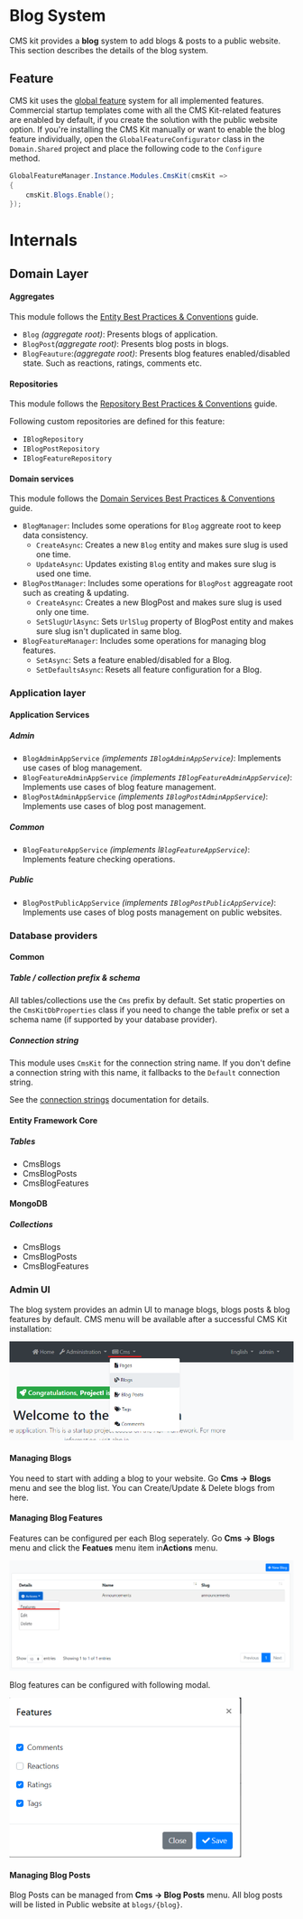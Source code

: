 # Blog System

CMS kit provides a **blog** system to add blogs & posts to a public website. This section describes the details of the blog system.

## Feature

CMS kit uses the [global feature](https://docs.abp.io/en/abp/latest/Global-Features) system for all implemented features. Commercial startup templates come with all the CMS Kit-related features are enabled by default, if you create the solution with the public website option. If you're installing the CMS Kit manually or want to enable the blog feature individually, open the `GlobalFeatureConfigurator` class in the `Domain.Shared` project and place the following code to the `Configure `method.

```csharp
GlobalFeatureManager.Instance.Modules.CmsKit(cmsKit =>
{
	cmsKit.Blogs.Enable();
});
```

# Internals

## Domain Layer

#### Aggregates

This module follows the [Entity Best Practices & Conventions](https://docs.abp.io/en/abp/latest/Best-Practices/Entities) guide.

- `Blog` _(aggregate root)_: Presents blogs of application.
- `BlogPost`_(aggregate root)_: Presents blog posts in blogs.
- `BlogFeauture`:_(aggregate root)_: Presents blog features enabled/disabled state. Such as reactions, ratings, comments etc.

#### Repositories

This module follows the [Repository Best Practices & Conventions](https://docs.abp.io/en/abp/latest/Best-Practices/Repositories) guide.

Following custom repositories are defined for this feature:

- `IBlogRepository`
- `IBlogPostRepository`
- `IBlogFeatureRepository`

#### Domain services

This module follows the [Domain Services Best Practices & Conventions](https://docs.abp.io/en/abp/latest/Best-Practices/Domain-Services) guide.

- `BlogManager`: Includes some operations for `Blog` aggreate root to keep data consistency.
  - `CreateAsync`: Creates a new `Blog` entity and makes sure slug is used one time.
  - `UpdateAsync`: Updates existing `Blog` entity and makes sure slug is used one time.
- `BlogPostManager`: Includes some operations for `BlogPost` aggreagate root such as creating & updating.
  - `CreateAsync`: Creates a new BlogPost and makes sure slug is used only one time.
  - `SetSlugUrlAsync`: Sets `UrlSlug` property of BlogPost entity and makes sure slug isn't duplicated in same blog.
- `BlogFeatureManager`: Includes some operations for managing blog features.
  - `SetAsync`: Sets a feature enabled/disabled for a Blog.
  - `SetDefaultsAsync`: Resets all feature configuration for a Blog.

### Application layer

#### Application Services

##### Admin

- `BlogAdminAppService` _(implements `IBlogAdminAppService`)_: Implements use cases of blog management.
- `BlogFeatureAdminAppService` _(implements `IBlogFeatureAdminAppService`)_: Implements use cases of blog feature management.
- `BlogPostAdminAppService` _(implements `IBlogPostAdminAppService`)_: Implements use cases of blog post management.

##### Common

- `BlogFeatureAppService` _(implements I`BlogFeatureAppService`)_: Implements feature checking operations.

##### Public

- `BlogPostPublicAppService` _(implements `IBlogPostPublicAppService`)_: Implements use cases of blog posts management on public websites.

### Database providers

#### Common

##### Table / collection prefix & schema

All tables/collections use the `Cms` prefix by default. Set static properties on the `CmsKitDbProperties` class if you need to change the table prefix or set a schema name (if supported by your database provider).

##### Connection string

This module uses `CmsKit` for the connection string name. If you don't define a connection string with this name, it fallbacks to the `Default` connection string.

See the [connection strings](https://docs.abp.io/en/abp/latest/Connection-Strings) documentation for details.

#### Entity Framework Core

##### Tables

- CmsBlogs
- CmsBlogPosts
- CmsBlogFeatures

#### MongoDB

##### Collections

- CmsBlogs
- CmsBlogPosts
- CmsBlogFeatures

### Admin UI

The blog system provides an admin UI to manage blogs, blogs posts & blog features by default. CMS menu will be available after a successful CMS Kit installation:

![CmsKit Blogs](resources/CmsKit-BlogsMenuView.png)



#### Managing Blogs

You need to start with adding a blog to your website. Go **Cms -> Blogs** menu and see the blog list. You can Create/Update & Delete blogs from here.

#### Managing Blog Features

Features can be configured per each Blog seperately. Go **Cms -> Blogs** menu and click the **Featues** menu item in**Actions** menu.

<img src="resources/CmsKit-BlogsFeatureMenuView.png" alt="CMS Kit Blog Features in Action Menu" style="zoom:75%;" />

Blog features can be configured with following modal.

<img src="resources/CmsKit-BlogsFeaturesManagement.png" alt="Cms Kit Features Management Modal" style="zoom:75%;" />

#### Managing Blog Posts

Blog Posts can be managed from **Cms -> Blog Posts** menu. All blog posts will be listed in Public website at `blogs/{blog}`.
